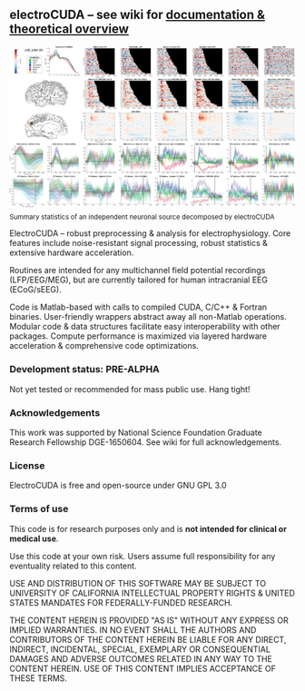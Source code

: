 ## electroCUDA – see wiki for [documentation & theoretical overview](https://github.com/kevmtan/electroCUDA/wiki)
<a href="https://github.com/kevmtan/electroCUDA/blob/master/wiki/s38_ic84_spec.jpg?raw=true"><img src="https://github.com/kevmtan/electroCUDA/blob/master/wiki/s38_ic84_spec.jpg?raw=true" alt="Summary statistics of a highly-localized neuronal source decomposed by electroCUDA" width="800"/></a>
<br><sub> Summary statistics of an independent neuronal source decomposed by electroCUDA </sub>

ElectroCUDA – robust preprocessing & analysis for electrophysiology. Core features include noise-resistant signal processing, robust statistics & extensive hardware acceleration.

Routines are intended for any multichannel field potential recordings (LFP/EEG/MEG), but are currently tailored for human intracranial EEG (ECoG/sEEG).

Code is Matlab-based with calls to compiled CUDA, C/C++ & Fortran binaries. User-friendly wrappers abstract away all non-Matlab operations. Modular code & data structures facilitate easy interoperability with other packages. Compute performance is maximized via layered hardware acceleration & comprehensive code optimizations.

### Development status: PRE-ALPHA
Not yet tested or recommended for mass public use. Hang tight!

### Acknowledgements 
This work was supported by National Science Foundation Graduate Research Fellowship DGE-1650604. See wiki for full acknowledgements.

### License
ElectroCUDA is free and open-source under GNU GPL 3.0

### Terms of use
This code is for research purposes only and is **not intended for clinical or medical use**. 

Use this code at your own risk. Users assume full responsibility for any eventuality related to this content.

USE AND DISTRIBUTION OF THIS SOFTWARE MAY BE SUBJECT TO UNIVERSITY OF CALIFORNIA INTELLECTUAL PROPERTY RIGHTS & UNITED STATES MANDATES FOR FEDERALLY-FUNDED RESEARCH.

THE CONTENT HEREIN IS PROVIDED "AS IS" WITHOUT ANY EXPRESS OR IMPLIED WARRANTIES. IN NO EVENT SHALL THE AUTHORS AND CONTRIBUTORS OF THE CONTENT HEREIN BE LIABLE FOR ANY DIRECT, INDIRECT, INCIDENTAL, SPECIAL, EXEMPLARY OR CONSEQUENTIAL DAMAGES AND ADVERSE OUTCOMES RELATED IN ANY WAY TO THE CONTENT HEREIN. USE OF THIS CONTENT IMPLIES ACCEPTANCE OF THESE TERMS.
